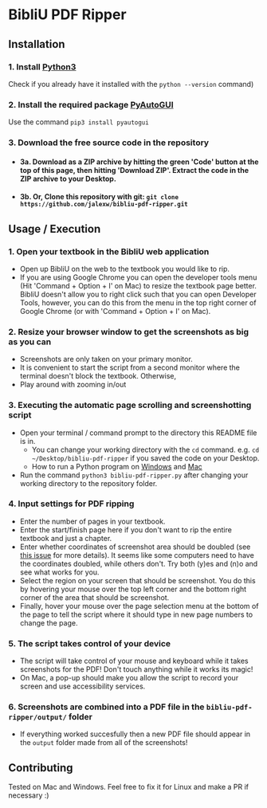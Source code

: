 # BibliU PDF Ripper

## Installation
### 1. Install [Python3](https://www.python.org/downloads/) 
Check if you already have it installed with the `python --version` command)

### 2. Install the required package [PyAutoGUI](https://pyautogui.readthedocs.io/en/latest/)
Use the command `pip3 install pyautogui`

### 3. Download the free source code in the repository

 - #### 3a. Download as a ZIP archive by hitting the green 'Code' button at the top of this page, then hitting 'Download ZIP'. Extract the code in the ZIP archive to your Desktop.

 - #### 3b. Or, Clone this repository with git: `git clone https://github.com/jalexw/bibliu-pdf-ripper.git`


## Usage / Execution
### 1. Open your textbook in the BibliU web application
- Open up BibliU on the web to the textbook you would like to rip. 
- If you are using Google Chrome you can open the developer tools menu (Hit 'Command + Option + I' on Mac) to resize the textbook page better. BibliU doesn't allow you to right click such that you can open Developer Tools, however, you can do this from the menu in the top right corner of Google Chrome (or with 'Command + Option + I' on Mac).
  

### 2. Resize your browser window to get the screenshots as big as you can
- Screenshots are only taken on your primary monitor.
- It is convenient to start the script from a second monitor where the terminal doesn't block the textbook. Otherwise, 
- Play around with zooming in/out

### 3. Executing the automatic page scrolling and screenshotting script
- Open your terminal / command prompt to the directory this README file is in.
  - You can change your working directory with the `cd` command. e.g. `cd ~/Desktop/bibliu-pdf-ripper` if you saved the code on your Desktop.
  - How to run a Python program on [Windows](https://youtu.be/pFYcAOsNyvs) and [Mac](https://youtu.be/M323OL6K5vs)
- Run the command `python3 bibliu-pdf-ripper.py` after changing your working directory to the repository folder.

### 4. Input settings for PDF ripping
- Enter the number of pages in your textbook.
- Enter the start/finish page here if you don't want to rip the entire textbook and just a chapter.
- Enter whether coordinates of screenshot area should be doubled (see [this issue](https://github.com/python-pillow/Pillow/issues/3293) for more details). It seems like some computers need to have the coordinates doubled, while others don't. Try both (y)es and (n)o and see what works for you.
- Select the region on your screen that should be screenshot. You do this by hovering your mouse over the top left corner and the bottom right corner of the area that should be screenshot.
- Finally, hover your mouse over the page selection menu at the bottom of the page to tell the script where it should type in new page numbers to change the page.

### 5. The script takes control of your device
- The script will take control of your mouse and keyboard while it takes screenshots for the PDF! Don't touch anything while it works its magic! 
- On Mac, a pop-up should make you allow the script to record your screen and use accessibility services.

### 6. Screenshots are combined into a PDF file in the `bibliu-pdf-ripper/output/` folder
- If everything worked succesfully then a new PDF file should appear in the `output` folder made from all of the screenshots!

## Contributing
Tested on Mac and Windows. Feel free to fix it for Linux and make a PR if necessary :)
